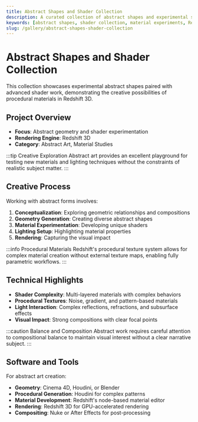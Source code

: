 ```yaml
---
title: Abstract Shapes and Shader Collection
description: A curated collection of abstract shapes and experimental shaders showcasing advanced material techniques in Redshift 3D.
keywords: [abstract shapes, shader collection, material experiments, Redshift, 3D art, procedural materials]
slug: /gallery/abstract-shapes-shader-collection
---
```


# Abstract Shapes and Shader Collection

This collection showcases experimental abstract shapes paired with advanced shader work, demonstrating the creative possibilities of procedural materials in Redshift 3D.

## Project Overview

- **Focus**: Abstract geometry and shader experimentation
- **Rendering Engine**: Redshift 3D
- **Category**: Abstract Art, Material Studies

:::tip Creative Exploration
Abstract art provides an excellent playground for testing new materials and lighting techniques without the constraints of realistic subject matter.
:::

## Creative Process

Working with abstract forms involves:

1. **Conceptualization**: Exploring geometric relationships and compositions
2. **Geometry Generation**: Creating diverse abstract shapes
3. **Material Experimentation**: Developing unique shaders
4. **Lighting Setup**: Highlighting material properties
5. **Rendering**: Capturing the visual impact

:::info Procedural Materials
Redshift's procedural texture system allows for complex material creation without external texture maps, enabling fully parametric workflows.
:::

## Technical Highlights

- **Shader Complexity**: Multi-layered materials with complex behaviors
- **Procedural Textures**: Noise, gradient, and pattern-based materials
- **Light Interaction**: Complex reflections, refractions, and subsurface effects
- **Visual Impact**: Strong compositions with clear focal points

:::caution Balance and Composition
Abstract work requires careful attention to compositional balance to maintain visual interest without a clear narrative subject.
:::

## Software and Tools

For abstract art creation:

- **Geometry**: Cinema 4D, Houdini, or Blender
- **Procedural Generation**: Houdini for complex patterns
- **Material Development**: Redshift's node-based material editor
- **Rendering**: Redshift 3D for GPU-accelerated rendering
- **Compositing**: Nuke or After Effects for post-processing